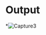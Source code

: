 # Output

*![Capture3](https://user-images.githubusercontent.com/46160797/143217805-d40cb0fc-84ef-44f8-9655-10fd80b45a59.PNG)
